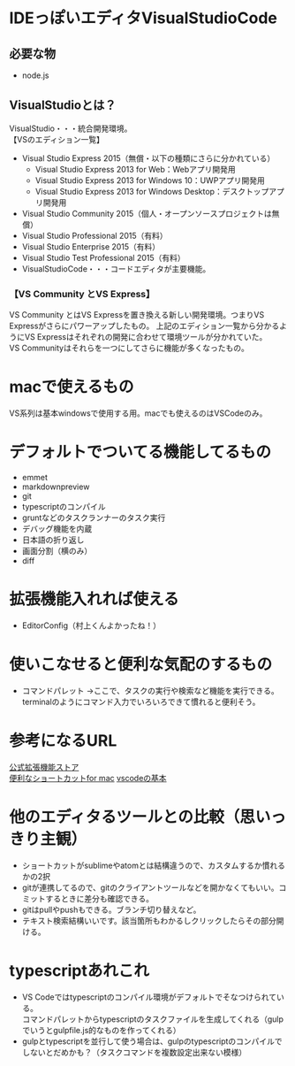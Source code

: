 # IDEっぽいエディタVisualStudioCode
## 必要な物
- node.js


## VisualStudioとは？
VisualStudio・・・統合開発環境。  
【VSのエディション一覧】
- Visual Studio Express 2015（無償・以下の種類にさらに分かれている）
  - Visual Studio Express 2013 for Web：Webアプリ開発用
  - Visual Studio Express 2013 for Windows 10：UWPアプリ開発用
  - Visual Studio Express 2013 for Windows Desktop：デスクトップアプリ開発用
- Visual Studio Community 2015（個人・オープンソースプロジェクトは無償）
- Visual Studio Professional 2015（有料）
- Visual Studio Enterprise 2015（有料）
- Visual Studio Test Professional 2015（有料）  
- VisualStudioCode・・・コードエディタが主要機能。      
  
  
### 【VS Community とVS Express】  
VS Community とはVS Expressを置き換える新しい開発環境。つまりVS Expressがさらにパワーアップしたもの。
上記のエディション一覧から分かるようにVS Expressはそれぞれの開発に合わせて環境ツールが分かれていた。  
VS Communityはそれらを一つにしてさらに機能が多くなったもの。
   
  
# macで使えるもの  
VS系列は基本windowsで使用する用。macでも使えるのはVSCodeのみ。  
  

# デフォルトでついてる機能してるもの
- emmet
- markdownpreview
- git
- typescriptのコンパイル
- gruntなどのタスクランナーのタスク実行  
- デバッグ機能を内蔵
- 日本語の折り返し
- 画面分割（横のみ）
- diff


# 拡張機能入れれば使える
- EditorConfig（村上くんよかったね！）


# 使いこなせると便利な気配のするもの  
- コマンドパレット 
→ここで、タスクの実行や検索など機能を実行できる。  
terminalのようにコマンド入力でいろいろできて慣れると便利そう。  


# 参考になるURL
[公式拡張機能ストア](https://marketplace.visualstudio.com/vscode)  
[便利なショートカットfor mac](http://qiita.com/TakahiRoyte/items/cdab6fca64da386a690b)
[vscodeの基本](http://www.atmarkit.co.jp/ait/articles/1507/10/news028.html)


# 他のエディタるツールとの比較（思いっきり主観）  
- ショートカットがsublimeやatomとは結構違うので、カスタムするか慣れるかの2択
- gitが連携してるので、gitのクライアントツールなどを開かなくてもいい。コミットするときに差分も確認できる。  
- gitはpullやpushもできる。ブランチ切り替えなど。
- テキスト検索結構いいです。該当箇所もわかるしクリックしたらその部分開ける。


# typescriptあれこれ
- VS Codeではtypescriptのコンパイル環境がデフォルトでそなつけられている。  
コマンドパレットからtypescriptのタスクファイルを生成してくれる（gulpでいうとgulpfile.js的なものを作ってくれる）  
- gulpとtypescriptを並行して使う場合は、gulpのtypescriptのコンパイルでしないとだめかも？（タスクコマンドを複数設定出来ない模様）
